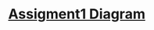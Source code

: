 # [Assigment1 Diagram](https://drive.google.com/file/d/1_eiLrdymXCCLhYa8vZ3Yzx827yXD_uoT/view?usp=sharing)